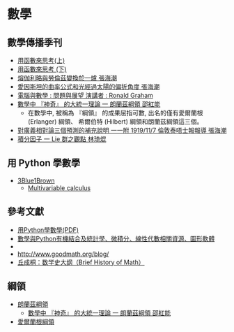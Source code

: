 # 數學

## 數學傳播季刊

* [用函數來思考(上)](http://web.math.sinica.edu.tw/math_media/d433/43304.pdf)
* [用函數來思考 (下)](https://web.math.sinica.edu.tw/math_media/d434/43404.pdf)
* [熔伽利略與勞倫茲變換於一爐 張海潮](https://web.math.sinica.edu.tw/math_media/d434/43402.pdf)
* [愛因斯坦的曲率公式和光經過太陽的偏折角度 張海潮](https://web.math.sinica.edu.tw/math_media/d422/42202.pdf)
* [電腦與數學 : 問題與展望 演講者 : Ronald Graham](https://web.math.sinica.edu.tw/math_media/d422/42201.pdf)
* [數學中 『神奇』 的大統一理論 一 朗蘭茲綱領 邵紅能](https://web.math.sinica.edu.tw/math_media/d422/42207.pdf)
    * 在數學中, 被稱為 『綱領』 的成果屈指可數, 出名的僅有愛爾蘭根 (Erlanger) 綱領、 希爾伯特 (Hilbert) 綱領和朗蘭茲綱領這三個。 
* [對廣義相對論三個預測的補充說明 一一附 1919/11/7 倫敦泰唔士報報導 張海潮](https://web.math.sinica.edu.tw/math_media/d424/42403.pdf)
* [積分因子 一 Lie 群之觀點 林琦焜](https://web.math.sinica.edu.tw/math_media/d412/41203.pdf)

## 用 Python 學數學

* [3Blue1Brown](https://www.youtube.com/channel/UCYO_jab_esuFRV4b17AJtAw)
    * [Multivariable calculus](https://www.khanacademy.org/math/multivariable-calculus)

## 參考文獻

* [用Python學數學(PDF)](http://www.goodbooks.com.tw/python/CH07.pdf)
* [數學與Python有機結合及統計學、微積分、線性代數相關資源、圖形軟體](https://www.jishuwen.com/d/27NM/zh-tw)
* [](https://docs.sympy.org/latest/modules/plotting.html)
* http://www.goodmath.org/blog/
* [丘成桐：数学史大纲（Brief History of Math）](https://mp.weixin.qq.com/s/kN5Bb19ZlOrLL8H5zf7zlQ)

## 綱領

* [朗蘭茲綱領](https://zh.wikipedia.org/wiki/%E6%9C%97%E8%98%AD%E8%8C%B2%E7%B6%B1%E9%A0%98)
    * [數學中 『神奇』 的大統一理論 一 朗蘭茲綱領 邵紅能](https://web.math.sinica.edu.tw/math_media/d422/42207.pdf)
* [愛爾蘭根綱領](https://zh.wikipedia.org/zh-hant/%E7%88%B1%E5%B0%94%E5%85%B0%E6%A0%B9%E7%BA%B2%E9%A2%86)
